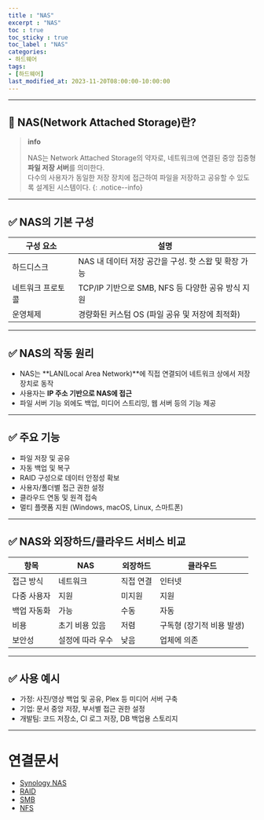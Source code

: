 ```yaml
---
title : "NAS"
excerpt : "NAS"
toc : true
toc_sticky : true
toc_label : "NAS"
categories:
- 하드웨어
tags:
- [하드웨어]
last_modified_at: 2023-11-20T08:00:00-10:00:00
---
```

  
---
  
## 📌 NAS(Network Attached Storage)란?

> **info**
>
> NAS는 Network Attached Storage의 약자로, 네트워크에 연결된 중앙 집중형 **파일 저장 서버**를 의미한다.  
> 다수의 사용자가 동일한 저장 장치에 접근하여 파일을 저장하고 공유할 수 있도록 설계된 시스템이다. 
{: .notice--info}  

---
  
## ✅ NAS의 기본 구성

| 구성 요소 | 설명 |
|-----------|------|
| 하드디스크 | NAS 내 데이터 저장 공간을 구성. 핫 스왑 및 확장 가능 |
| 네트워크 프로토콜 | TCP/IP 기반으로 SMB, NFS 등 다양한 공유 방식 지원 |
| 운영체제 | 경량화된 커스텀 OS (파일 공유 및 저장에 최적화) |

---
  
## ✅ NAS의 작동 원리

- NAS는 **LAN(Local Area Network)**에 직접 연결되어 네트워크 상에서 저장 장치로 동작
- 사용자는 **IP 주소 기반으로 NAS에 접근**
- 파일 서버 기능 외에도 백업, 미디어 스트리밍, 웹 서버 등의 기능 제공

---
  
## ✅ 주요 기능

- 파일 저장 및 공유
- 자동 백업 및 복구
- RAID 구성으로 데이터 안정성 확보
- 사용자/폴더별 접근 권한 설정
- 클라우드 연동 및 원격 접속
- 멀티 플랫폼 지원 (Windows, macOS, Linux, 스마트폰)

---
  
## ✅ NAS와 외장하드/클라우드 서비스 비교

| 항목 | NAS | 외장하드 | 클라우드 |
|------|-----|----------|----------|
| 접근 방식 | 네트워크 | 직접 연결 | 인터넷 |
| 다중 사용자 | 지원 | 미지원 | 지원 |
| 백업 자동화 | 가능 | 수동 | 자동 |
| 비용 | 초기 비용 있음 | 저렴 | 구독형 (장기적 비용 발생) |
| 보안성 | 설정에 따라 우수 | 낮음 | 업체에 의존 |

---
  
## ✅ 사용 예시

- 가정: 사진/영상 백업 및 공유, Plex 등 미디어 서버 구축
- 기업: 문서 중앙 저장, 부서별 접근 권한 설정
- 개발팀: 코드 저장소, CI 로그 저장, DB 백업용 스토리지

---
  
# 연결문서
- [Synology NAS](../../하드웨어/하드웨어-Synology-NAS)
- [RAID](../../하드웨어/하드웨어-RAID)
- [SMB](../../통신/통신-SMB)
- [NFS](../../통신/통신-NFS)
